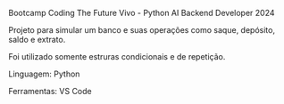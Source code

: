 Bootcamp Coding The Future Vivo - Python AI Backend Developer 2024

Projeto para simular um banco e suas operações como saque, depósito, saldo e extrato.

Foi utilizado somente estruras condicionais e de repetição.

Linguagem: Python

Ferramentas: VS Code